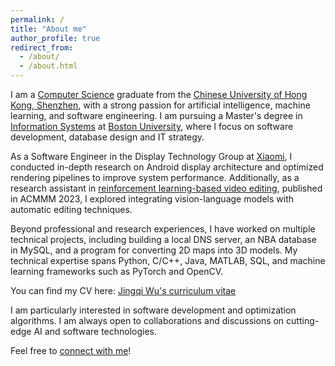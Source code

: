 ```yaml
---
permalink: /
title: "About me"
author_profile: true
redirect_from: 
  - /about/
  - /about.html
---
```


I am a [Computer Science](https://sds.cuhk.edu.cn/en/page/363) graduate from the [Chinese University of Hong Kong, Shenzhen](https://sds.cuhk.edu.cn/en), with a strong passion for artificial intelligence, machine learning, and software engineering. I am pursuing a Master's degree in [Information Systems](https://www.bu.edu/met/degrees-certificates/ms-computer-information-systems/) at [Boston University](https://www.bu.edu/), where I focus on software development, database design and IT strategy.

As a Software Engineer in the Display Technology Group at [Xiaomi](https://www.mi.com/us/), I conducted in-depth research on Android display architecture and optimized rendering pipelines to improve system performance. Additionally, as a research assistant in [reinforcement learning-based video editing](https://dl.acm.org/doi/10.1145/3581783.3611878), published in ACMMM 2023, I explored integrating vision-language models with automatic editing techniques.

Beyond professional and research experiences, I have worked on multiple technical projects, including building a local DNS server, an NBA database in MySQL, and a program for converting 2D maps into 3D models. My technical expertise spans Python, C/C++, Java, MATLAB, SQL, and machine learning frameworks such as PyTorch and OpenCV.

You can find my CV here: [Jingqi Wu's curriculum vitae](../assets/curriculum_vitae_of_Jingqi_Wu.pdf)

I am particularly interested in software development and optimization algorithms. I am always open to collaborations and discussions on cutting-edge AI and software technologies.

Feel free to [connect with me](https://www.linkedin.com/in/wujingqi/)!
